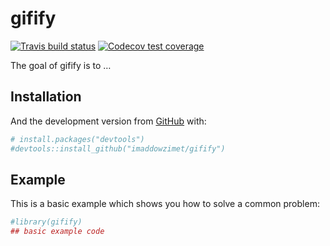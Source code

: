
<!-- README.md is generated from README.Rmd. Please edit that file -->

# gifify

<!-- badges: start -->

[![Travis build
status](https://travis-ci.org/imaddowzimet/gifify.svg?branch=master)](https://travis-ci.org/imaddowzimet/gifify)
[![Codecov test
coverage](https://codecov.io/gh/imaddowzimet/gifify/branch/master/graph/badge.svg)](https://codecov.io/gh/imaddowzimet/gifify?branch=master)
<!-- badges: end -->

The goal of gifify is to …

## Installation

And the development version from [GitHub](https://github.com/) with:

``` r
# install.packages("devtools")
#devtools::install_github("imaddowzimet/gifify")
```

## Example

This is a basic example which shows you how to solve a common problem:

``` r
#library(gifify)
## basic example code
```
